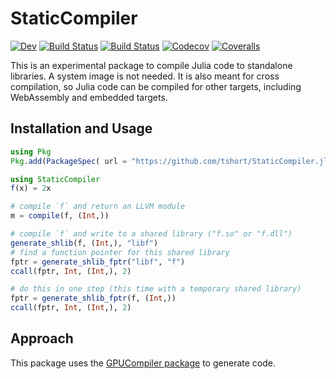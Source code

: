 # StaticCompiler

[![Dev](https://img.shields.io/badge/docs-dev-blue.svg)](https://tshort.github.io/StaticCompiler.jl/dev)
[![Build Status](https://travis-ci.com/tshort/StaticCompiler.jl.svg?branch=master)](https://travis-ci.com/tshort/StaticCompiler.jl)
[![Build Status](https://ci.appveyor.com/api/projects/status/github/tshort/StaticCompiler.jl?svg=true)](https://ci.appveyor.com/project/tshort/StaticCompiler-jl)
[![Codecov](https://codecov.io/gh/tshort/StaticCompiler.jl/branch/master/graph/badge.svg)](https://codecov.io/gh/tshort/StaticCompiler.jl)
[![Coveralls](https://coveralls.io/repos/github/tshort/StaticCompiler.jl/badge.svg?branch=master)](https://coveralls.io/github/tshort/StaticCompiler.jl?branch=master)

This is an experimental package to compile Julia code to standalone libraries. A system image is not needed. It is also meant for cross compilation, so Julia code can be compiled for other targets, including WebAssembly and embedded targets.

## Installation and Usage

```julia
using Pkg
Pkg.add(PackageSpec( url = "https://github.com/tshort/StaticCompiler.jl", rev = "master"))
```

```julia
using StaticCompiler
f(x) = 2x

# compile `f` and return an LLVM module
m = compile(f, (Int,))

# compile `f` and write to a shared library ("f.so" or "f.dll")
generate_shlib(f, (Int,), "libf")
# find a function pointer for this shared library 
fptr = generate_shlib_fptr("libf", "f")
ccall(fptr, Int, (Int,), 2)

# do this in one step (this time with a temporary shared library)
fptr = generate_shlib_fptr(f, (Int,))
ccall(fptr, Int, (Int,), 2)

```

## Approach

This package uses the [GPUCompiler package](https://github.com/JuliaGPU/GPUCompiler.jl) to generate code.

